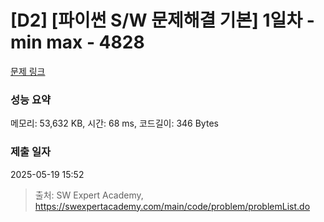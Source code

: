 # [D2] [파이썬 S/W 문제해결 기본] 1일차 - min max - 4828 

[문제 링크](https://swexpertacademy.com/main/code/problem/problemDetail.do?contestProbId=AWTLQZwKon4DFAVT) 

### 성능 요약

메모리: 53,632 KB, 시간: 68 ms, 코드길이: 346 Bytes

### 제출 일자

2025-05-19 15:52



> 출처: SW Expert Academy, https://swexpertacademy.com/main/code/problem/problemList.do